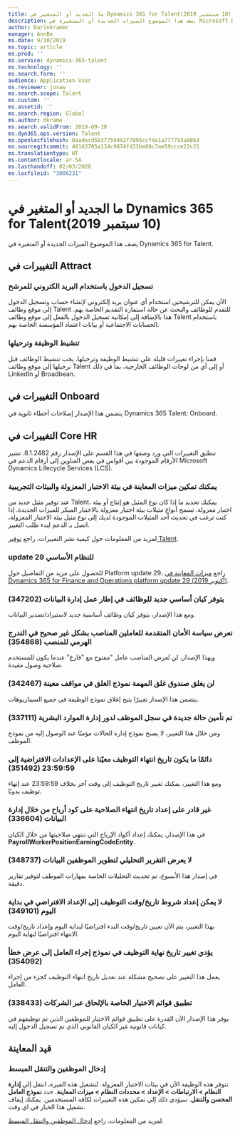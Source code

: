 ```yaml
---
title: ما الجديد أو المتغير في Dynamics 365 for Talent‏ (10 سبتمبر 2019)
description: يصف هذا الموضوع الميزات الجديدة أو المتغيرة في Microsoft Dynamics 365 for Talent.
author: Darinkramer
manager: AnnBe
ms.date: 9/10/2019
ms.topic: article
ms.prod: ''
ms.service: dynamics-365-talent
ms.technology: ''
ms.search.form: ''
audience: Application User
ms.reviewer: josaw
ms.search.scope: Talent
ms.custom: ''
ms.assetid: ''
ms.search.region: Global
ms.author: dkrame
ms.search.validFrom: 2019-09-10
ms.dyn365.ops.version: Talent
ms.openlocfilehash: 0aadecd5b37759492f7895ccfda1a777793a08b3
ms.sourcegitcommit: 40163705a134c9874fd33be80c7ae59ccce22c21
ms.translationtype: HT
ms.contentlocale: ar-SA
ms.lasthandoff: 02/03/2020
ms.locfileid: "3006231"
---
```

# <a name="whats-new-or-changed-in-dynamics-365-for-talent-september-10-2019"></a>ما الجديد أو المتغير في Dynamics 365 for Talent‏ (10 سبتمبر 2019)

يصف هذا الموضوع الميزات الجديدة أو المتغيرة في Dynamics 365 for Talent.

## <a name="changes-in-attract"></a>التغييرات في Attract

### <a name="candidate-e-mail-login"></a>تسجيل الدخول باستخدام البريد الكتروني للمرشح

الآن يمكن للترشيحين استخدام أي عنوان بريد إلكتروني لإنشاء حساب وتسجيل الدخول إلى موقع وظائف Talent للتقدم للوظائف والبحث عن حالة استمارة التقديم الخاصة بهم. هذا بالإضافة إلى إمكانية تسجيل الدخول بالفعل إلى موقع وظائف Talent باستخدام الحسابات الاجتماعية أو بيانات اعتماد المؤسسة الخاصة بهم.

### <a name="job-activation-and-posting"></a>تنشيط الوظيفة وترحيلها

قمنا بإجراء تغييرات قليلة على تنشيط الوظيفة وترحيلها. يجب تنشيط الوظائف قبل ترحيلها إلى موقع وظائف Talent أو إلى أي من لوحات الوظائف الخارجية، بما في ذلك LinkedIn أو Broadbean.

## <a name="changes-in-onboard"></a>التغييرات في Onboard

يتضمن هذا الإصدار إصلاحات أخطاء ثانوية في Dynamics 365 Talent: Onboard.

## <a name="changes-in-core-hr"></a>التغييرات في Core HR

تنطبق التغييرات التي ورد وصفها في هذا القسم على الإصدار رقم 8.1.2482. تشير الأرقام الموجودة بين أقواس في بعض العناوين إلى أرقام الدعم في Microsoft Dynamics Lifecycle Services (LCS).

### <a name="you-can-enable-preview-features-in-sandbox-and-trial-environments"></a>يمكنك تمكين ميزات المعاينة في ‏‫بيئة الاختبار المعزولة‬ والبيئات التجريبية

عند توفير مثيل جديد من Talent‬، يمكنك تحديد ما إذا كان نوع المثيل هو إنتاج أو بيئة اختبار معزولة. تسمح أنواع مثيلات بيئة اختبار معزولة بالاختبار المبكر للميزات الجديدة. إذا كنت ترغب في تحديث أحد المثيلات الموجودة لديك إلى نوع مثيل بيئة الاختبار المعزولة، اتصل بـ الدعم لبدء طلب التغيير.

لمزيد من المعلومات حول كيفية نشر التغييرات، راجع [توفير Talent‬](./provisioning-talent.md).

### <a name="platform-update-29"></a>update 29 للنظام الأساسي

للحصول على مزيد من التفاصيل حول Platform update 29، راجع [ميزات المعاينة في Dynamics 365 for Finance and Operations platform update 29 (أكتوبر 2019)](https://docs.microsoft.com/dynamics365/unified-operations/fin-and-ops/get-started/whats-new-platform-update-29).

### <a name="new-job-base-entity-available-in-data-management-framework-347202"></a>يتوفر كيان أساسي جديد للوظائف في إطار عمل إدارة البيانات (347202)

ومع هذا الإصدار، يتوفر كيان وظائف أساسية جديد لاستيراد/تصدير البيانات. 

### <a name="worker-advanced-security-policy-incorrectly-displays-positions-in-position-hierarchy-354868"></a>تعرض سياسة الأمان المتقدمة للعاملين المناصب بشكل غير صحيح في التدرج الهرمي للمنصب (354868)

وبهذا الإصدار، لن تُعرض المناصب عامل "مفتوح مع "فارغ" عندما يكون للمستخدم صلاحية وصول مقيدة.

### <a name="job-form-close-box-wont-close-form-in-certain-situations-342467"></a>لن يغلق صندوق غلق المهمة نموذج الغلق في مواقف معينة (342467)

يتضمن هذا الإصدار تغييرًا يتيح إغلاق نموذج الوظيفة في جميع السيناريوهات.

### <a name="new-case-on-employee-record-is-locked-for-human-resources-manager-role-337111"></a>تم تأمين حالة جديدة في سجل الموظف لدور إدارة الموارد البشرية (337111)

ومن خلال هذا التغيير، لا يصبح نموذج إدارة الحالات مؤمنًا عند الوصول إليه من نموذج الموظف.

### <a name="employment-end-date-always-defaults-to-235959-351492"></a>دائمًا ما يكون تاريخ انتهاء التوظيف معيًنا على الإعدادات الافتراضية إلى 23:59:59 (351492)

ومع هذا التغيير، يمكنك تغيير تاريخ التوظيف إلى وقت آخر بخلاف 23:59:59 عند إنهاء توظيف يدويًا.

### <a name="unable-to-set-up-expiration-date-on-an-earning-code-through-data-management-336604"></a>غير قادر على إعداد تاريخ انتهاء الصلاحية على كود أرباح من خلال إدارة البيانات (336604)

في هذا الإصدار، يمكنك إعداد أكواد الإرباح التي تنتهي صلاحيتها من خلال الكيان **PayrollWorkerPositionEarningCodeEntity**.

### <a name="employee-development-analytic-report-doesnt-display-data-348737"></a>لا يعرض التقرير التحليلي لتطوير الموظفين البيانات (348737)

في إصدار هذا الأسبوع، تم تحديث التحليلات الخاصة بمهارات الموظف لتوفير تقارير دقيقة.

### <a name="terms-of-employment-datetime-dont-default-to-beginning-of-day-349101"></a>لا يمكن إعداد شروط تاريخ/وقت التوظيف إلى الإعداد الافتراضي في بداية اليوم (349101)

بهذا التغيير، يتم الآن تعيين تاريخ/وقت البدء افتراضيًا لبداية اليوم وإعداد تاريخ/وقت الانتهاء افتراضيًا لنهاية اليوم.

### <a name="changing-the-employment-end-date-on-worker-action-form-displays-an-error-354092"></a>يؤدي تغيير تاريخ نهاية التوظيف في نموذج إجراء العامل إلى عرض خطأ (354092) 

يعمل هذا التغيير على تصحيح مشكلة عند تعديل تاريخ انتهاء التوظيف كجزء من إجراء العامل.

### <a name="applying-onboarding-checklists-across-companies-338433"></a>تطبيق قوائم الاختيار الخاصة بالإلحاق عبر الشركات (338433)

يوفر هذا الإصدار الآن القدرة على تطبيق قوائم الاختيار للموظفين الذين تم توظيفهم في كيانات قانونية غير الكيان القانوني الذي تم تسجيل الدخول إليه.

## <a name="in-preview"></a>قيد المعاينة

### <a name="streamlined-employee-entry-and-navigation"></a>إدخال الموظفين والتنقل المبسط

تتوفر هذه الوظيفة الآن في بيئات الاختبار المعزولة. لتشغيل هذه الميزة، انتقل إلى **إدارة النظام > الارتباطات > الإعداد > محددات النظام‬ > ميزات المعاينة‬**. حدد **نموذج العامل المحسن والتنقل‬**. سيؤدي ذلك إلى تمكين هذه التغييرات لكافة المستخدمين. يمكنك إيقاف تشغيل هذا الخيار في اي وقت.

لمزيد من المعلومات، راجع [إدخال الموظفين والتنقل المبسط‬](./streamlined-employee-entry.md).
